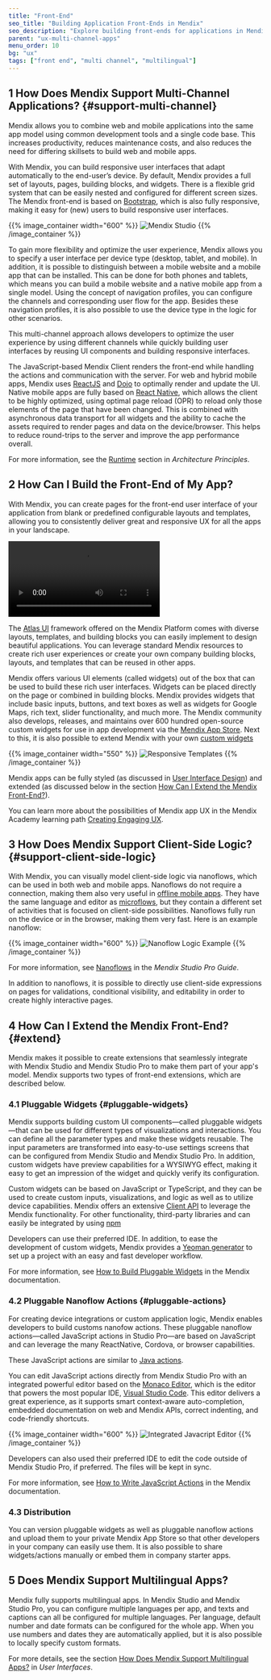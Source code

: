 ```yaml
---
title: "Front-End"
seo_title: "Building Application Front-Ends in Mendix"
seo_description: "Explore building front-ends for applications in Mendix and how to design beautiful apps that support client-side logic and more."
parent: "ux-multi-channel-apps"
menu_order: 10
bg: "ux"
tags: ["front end", "multi channel", "multilingual"]
---
```


## 1 How Does Mendix Support Multi-Channel Applications? {#support-multi-channel}

Mendix allows you to combine web and mobile applications into the same app model using common development tools and a single code base. This increases productivity, reduces maintenance costs, and also reduces the need for differing skillsets to build web and mobile apps.

With Mendix, you can build responsive user interfaces that adapt automatically to the end-user’s device. By default, Mendix provides a full set of layouts, pages, building blocks, and widgets. There is a flexible grid system that can be easily nested and configured for different screen sizes. The Mendix front-end is based on [Bootstrap](https://getbootstrap.com/), which is also fully responsive, making it easy for (new) users to build responsive user interfaces.

{{% image_container width="600" %}}
![Mendix Studio](attachments/test.png)
{{% /image_container %}}

To gain more flexibility and optimize the user experience, Mendix allows you to specify a user interface per device type (desktop, tablet, and mobile). In addition, it is possible to distinguish between a mobile website and a mobile app that can be installed. This can be done for both phones and tablets, which means you can build a mobile website and a native mobile app from a single model. Using the concept of navigation profiles, you can configure the channels and corresponding user flow for the app. Besides these navigation profiles, it is also possible to use the device type in the logic for other scenarios.

This multi-channel approach allows developers to optimize the user experience by using different channels while quickly building user interfaces by reusing UI components and building responsive interfaces.

The JavaScript-based Mendix Client renders the front-end while handling the actions and communication with the server. For web and hybrid mobile apps, Mendix uses [ReactJS](https://reactjs.org/) and [Dojo](https://dojotoolkit.org/) to optimally render and update the UI. Native mobile apps are fully based on [React Native](https://facebook.github.io/react-native/), which allows the client to be highly optimized, using optimal page reload (OPR) to reload only those elements of the page that have been changed. This is combined with asynchronous data transport for all widgets and the ability to cache the assets required to render pages and data on the device/browser. This helps to reduce round-trips to the server and improve the app performance overall.

For more information, see the [Runtime](../enterprise-capabilities/architecture-principles) section in *Architecture Principles*.

## 2 How Can I Build the Front-End of My App?

With Mendix, you can create pages for the front-end user interface of your application from blank or predefined configurable layouts and templates, allowing you to consistently deliver great and responsive UX for all the apps in your landscape.

<video controls src="attachments/MCA_BuildingResponsivePages-1.mp4">VIDEO</video>

The [Atlas UI](https://atlas.mendix.com) framework offered on the Mendix Platform comes with diverse layouts, templates, and building blocks you can easily implement to design beautiful applications. You can leverage standard Mendix resources to create rich user experiences or create your own company building blocks, layouts, and templates that can be reused in other apps.

Mendix offers various UI elements (called widgets) out of the box that can be used to build these rich user interfaces. Widgets can be placed directly on the page or combined in building blocks. Mendix provides widgets that include basic inputs, buttons, and text boxes as well as widgets for Google Maps, rich text, slider functionality, and much more. The Mendix community also develops, releases, and maintains over 600 hundred open-source custom widgets for use in app development via the [Mendix App Store](https://appstore.mendix.com). Next to this, it is also possible to extend Mendix with your own [custom widgets](#extend)

{{% image_container width="550" %}}
![Responsive Templates](attachments/atlas-ui1.png)
{{% /image_container %}}

Mendix apps can be fully styled (as discussed in [User Interface Design](ui-design)) and extended (as discussed below in the section [How Can I Extend the Mendix Front-End?](#extend)).

You can learn more about the possibilities of Mendix app UX in the Mendix Academy learning path [Creating Engaging UX](https://gettingstarted.mendixcloud.com/link/path/28).

## 3 How Does Mendix Support Client-Side Logic? {#support-client-side-logic}

With Mendix, you can visually model client-side logic via nanoflows, which can be used in both web and mobile apps. Nanoflows do not require a connection, making them also very useful in [offline mobile apps](offline-apps#build-offline). They have the same language and editor as [microflows](https://docs.mendix.com/refguide/microflows), but they contain a different set of activities that is focused on client-side possibilities. Nanoflows fully run on the device or in the browser, making them very fast. Here is an example nanoflow:

{{% image_container width="600" %}}
![Nanoflow Logic Example](attachments/nanoflow.png)
{{% /image_container %}}

For more information, see [Nanoflows](https://docs.mendix.com/refguide/nanoflows) in the *Mendix Studio Pro Guide*.

In addition to nanoflows, it is possible to directly use client-side expressions on pages for validations, conditional visibility, and editability in order to create highly interactive pages.

## 4 How Can I Extend the Mendix Front-End? {#extend}

Mendix makes it possible to create extensions that seamlessly integrate with Mendix Studio and Mendix Studio Pro to make them part of your app's model. Mendix supports two types of front-end extensions, which are described below.

### 4.1 Pluggable Widgets {#pluggable-widgets}

Mendix supports building custom UI components—called pluggable widgets—that can be used for different types of visualizations and interactions. You can define all the parameter types and make these widgets reusable. The input parameters are transformed into easy-to-use settings screens that can be configured from Mendix Studio and Mendix Studio Pro. In addition, custom widgets have preview capabilities for a WYSIWYG effect, making it easy to get an impression of the widget and quickly verify its configuration.

Custom widgets can be based on JavaScript or TypeScript, and they can be used to create custom inputs, visualizations, and logic as well as to utilize device capabilities. Mendix offers an extensive [Client API](https://apidocs.mendix.com/8/client/) to leverage the Mendix functionality. For other functionality, third-party libraries and can easily be integrated by using [npm](https://www.npmjs.com/)

Developers can use their preferred IDE. In addition, to ease the development of custom widgets, Mendix provides a [Yeoman generator](https://yeoman.io/) to set up a project with an easy and fast developer workflow.

For more information, see [How to Build Pluggable Widgets](https://docs.mendix.com/howto/extensibility/pluggable-widgets) in the Mendix documentation.

### 4.2 Pluggable Nanoflow Actions {#pluggable-actions}

For creating device integrations or custom application logic, Mendix enables developers to build customs nanofow actions. These pluggable nanoflow actions—called JavaScript actions in Studio Pro—are based on JavaScript and can leverage the many ReactNative, Cordova, or browser capabilities.

These JavaScript actions are similar to [Java actions](../enterprise-capabilities/extensibility##connector-kit).

You can edit JavaScript actions directly from Mendix Studio Pro with an integrated powerful editor based on the [Monaco Editor](https://microsoft.github.io/monaco-editor/index.html), which is the editor that powers the most popular IDE, [Visual Studio Code](https://code.visualstudio.com/). This editor delivers a great experience, as it supports smart context-aware auto-completion, embedded documentation on web and Mendix APIs, correct indenting, and code-friendly shortcuts.

{{% image_container width="600" %}}
![Integrated Javacript Editor](attachments/monaco.gif)
{{% /image_container %}}

Developers can also used their preferred IDE to edit the code outside of Mendix Studio Pro, if preferred. The files will be kept in sync.

For more information, see [How to Write JavaScript Actions](https://docs.mendix.com/howto/extensibility/write-javascript-actions) in the Mendix documentation.

### 4.3 Distribution

You can version pluggable widgets as well as pluggable nanoflow actions and upload them to your private Mendix App Store so that other developers in your company can easily use them. It is also possible to share widgets/actions manually or embed them in company starter apps.

## 5 Does Mendix Support Multilingual Apps?

Mendix fully supports multilingual apps. In Mendix Studio and Mendix Studio Pro, you can configure multiple languages per app, and texts and captions can all be configured for multiple languages. Per language, default number and date formats can be configured for the whole app. When you use numbers and dates they are automatically applied, but it is also possible to locally specify custom formats.

For more details, see the section [How Does Mendix Support Multilingual Apps?](../app-lifecycle/user-interfaces#multi-lingual) in *User Interfaces*.
